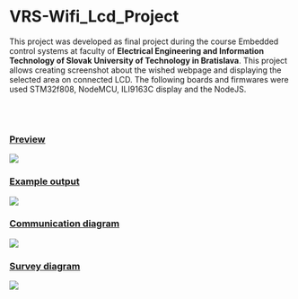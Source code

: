 # VRS-Wifi_Lcd_Project
<p>This project was developed as final project during the course Embedded control systems at faculty of <b>Electrical Engineering and Information Technology of Slovak University of Technology in Bratislava</b>. This project allows creating screenshot about the wished webpage and displaying the selected area on connected LCD. The following boards and firmwares were used STM32f808, NodeMCU, ILI9163C display and the NodeJS.</p> 
<br><br>
<h3><u>Preview</u></h3>
<img src="./image/pic2.png">
<br>
<h3><u>Example output</u></h3>
<img src="./image/pic1.jpg">
<br>
<h3><u>Communication diagram</u></h3>
<img src="./image/communication_schema.png">
<br>
<h3><u>Survey diagram</u></h3>
<img src="./image/survey_diagram.jpg">
